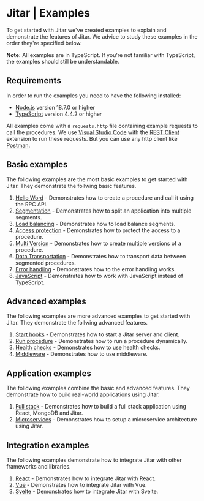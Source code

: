 
# Jitar | Examples

To get started with Jitar we've created examples to explain and demonstrate the features of Jitar.
We advice to study these examples in the order they're specified below.

**Note:** All examples are in TypeScript. If you're not familiar with TypeScript,
the examples should still be understandable.

## Requirements

In order to run the examples you need to have the following installed:

* [Node.js](https://nodejs.org/en/) version 18.7.0 or higher
* [TypeScript](https://www.typescriptlang.org/) version 4.4.2 or higher

All examples come with a ``requests.http`` file containing example requests to call the procedures. We use
[Visual Studio Code](https://code.visualstudio.com/) with the
[REST Client](https://marketplace.visualstudio.com/items?itemName=humao.rest-client) extension to run these requests.
But you can use any http client like [Postman](https://www.postman.com/).

## Basic examples

The following examples are the most basic examples to get started with Jitar. They demonstrate the follwing basic features.

1. [Hello Word](1-basic/1-hello-world/README.md) - Demonstrates how to create a procedure and call it using the RPC API.
1. [Segmentation](1-basic/2-segmentation/README.md) - Demonstrates how to split an application into multiple segments.
1. [Load balancing](1-basic/3-load-balancing/README.md) - Demonstrates how to load balance segments.
1. [Access protection](1-basic/4-access-protection/README.md) - Demonstrates how to protect the access to a procedure.
1. [Multi Version](1-basic/5-multi-version/README.md) - Demonstrates how to create multiple versions of a procedure.
1. [Data Transportation](1-basic/6-data-transportation/README.md) - Demonstrates how to transport data between segmented procedures.
1. [Error handling](1-basic/7-error-handling/README.md) - Demonstrates how to the error handling works.
1. [JavaScript](1-basic/8-javascript/README.md) - Demonstrates how to work with JavaScript instead of TypeScript.

## Advanced examples

The following examples are more advanced examples to get started with Jitar. They demonstrate the follwing advanced features.

1. [Start hooks](2-advanced/1-start-hooks/README.md) - Demonstrates how to start a Jitar server and client.
1. [Run procedure](2-advanced/2-run-procedure/README.md) - Demonstrates how to run a procedure dynamically.
1. [Health checks](2-advanced/3-health-checks/README.md) - Demonstrates how to use health checks.
1. [Middleware](2-advanced/4-middleware/README.md) - Demonstrates how to use middleware.

## Application examples

The following examples combine the basic and advanced features. They demonstrate how to build real-world
applications using Jitar.

1. [Full stack](3-apps/1-full-stack/README.md) - Demonstrates how to build a full stack application using React, MongoDB and Jitar.
1. [Microservices](3-apps/2-microservices/README.md) - Demonstrates how to setup a microservice architecture using Jitar.

## Integration examples

The following examples demonstrate how to integrate Jitar with other frameworks and libraries.

1. [React](4-integrations/1-react/README.md) - Demonstrates how to integrate Jitar with React.
1. [Vue](4-integrations/2-vue/README.md) - Demonstrates how to integrate Jitar with Vue.
1. [Svelte](4-integrations/3-svelte/README.md) - Demonstrates how to integrate Jitar with Svelte.
